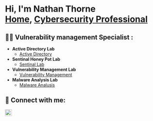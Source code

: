 <h1>Hi, I'm Nathan Thorne <br/><a href=https://github.com/NathanThorne>Home</a>, <a href=https://www.linkedin.com/in/nathan-thorne-7b669731b/> Cybersecurity Professional</a> </h1>

<h2>👨‍💻 Vulnerability management Specialist :</h2>

- <b>Active Directory Lab</b>
  - [Active Directory](https://github.com/NathanThorne/Active_Directory_Lab)
- <b>Sentinal Honey Pot Lab</b>
  - [Sentinal Lab](https://github.com/NathanThorne/Sentinal-Lab)
- <b>Vulnerability Management Lab</b>
  - [Vulnerability Management](https://github.com/NathanThorne/Vulnerability_Management)
- <b>Malware Analysis Lab</b>
  - [Malware Analusis]()
<h2> 🤳 Connect with me:</h2>

[<img align="left" alt="NathanThorne | LinkedIn" width="22px" src="https://cdn.jsdelivr.net/npm/simple-icons@v3/icons/linkedin.svg" />][linkedin]

[linkedin]: https://www.linkedin.com/in/nathan-thorne-7b669731b/

<!--

-->
